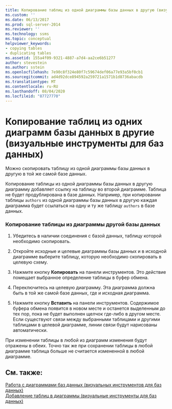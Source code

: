 ```yaml
---
title: Копирование таблиц из одной диаграммы базы данных в другую (визуальные инструменты для баз данных) | Документация Майкрософт
ms.custom: ''
ms.date: 06/13/2017
ms.prod: sql-server-2014
ms.reviewer: ''
ms.technology: ssms
ms.topic: conceptual
helpviewer_keywords:
- copying tables
- duplicating tables
ms.assetid: 155a4f09-9321-4887-a7d4-aa2ce6b51277
author: stevestein
ms.author: sstein
ms.openlocfilehash: 7e90c8f324e80f7c59674def06a77e93a5bf0cb1
ms.sourcegitcommit: ad4d92dce894592a259721a1571b1d8736abacdb
ms.translationtype: MT
ms.contentlocale: ru-RU
ms.lasthandoff: 08/04/2020
ms.locfileid: "87727770"
---
```

# <a name="copy-tables-from-one-database-diagrams-to-another-visual-database-tools"></a>Копирование таблиц из одних диаграмм базы данных в другие (визуальные инструменты для баз данных)
  Можно скопировать таблицу из одной диаграммы базы данных в другую в той же самой базе данных.  
  
 Копирование таблицы из одной диаграммы базы данных в другую диаграмму добавляет ссылку на таблицу во второй диаграмме. Таблица не будет продублирована в базе данных. Например, при копировании таблицы `authors` из одной диаграммы базы данных в другую каждая диаграмма будет ссылаться на одну и ту же таблицу `authors` в базе данных.  
  
### <a name="to-copy-a-table-from-another-database-diagram"></a>Копирование таблицы из диаграммы другой базы данных  
  
1.  Убедитесь в наличии соединения с базой данных, таблицу которой необходимо скопировать.  
  
2.  Откройте исходные и целевые диаграммы базы данных и в исходной диаграмме выберите таблицу, которую необходимо скопировать в целевую схему.  
  
3.  Нажмите кнопку **Копировать** на панели инструментов. Это действие помещает выбранное определение таблицы в буфер обмена.  
  
4.  Переключитесь на целевую диаграмму. Эта диаграмма должна быть в той же самой базе данных, где и исходная диаграмма.  
  
5.  Нажмите кнопку **Вставить** на панели инструментов. Содержимое буфера обмена появится в новом месте и останется выделенным до тех пор, пока не будет выполнен щелчок где-либо в другом месте. Если существуют связи между выбранными таблицами и другими таблицами в целевой диаграмме, линии связи будут нарисованы автоматически.  
  
 При изменении таблицы в любой из диаграмм изменения будут отражены в обеих. Точно так же при сохранении таблицы в любой диаграмме таблица больше не считается измененной в любой диаграмме.  
  
## <a name="see-also"></a>См. также:  
 [Работа с диаграммами баз данных &#40;визуальных инструментов для баз данных&#41;](visual-database-tools.md)   
 [Добавление таблиц в диаграммы (визуальные инструменты для баз данных)](add-tables-to-diagrams-visual-database-tools.md)  
  
  
